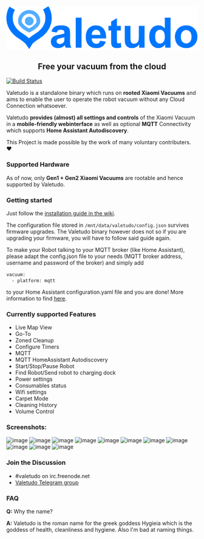 <div align="center">
    <img src="https://github.com/Hypfer/Valetudo/blob/master/assets/logo/valetudo_logo_with_name.svg" width="800" alt="valetudo">
    <p align="center"><h2>Free your vacuum from the cloud</h2></p>
</div>

[![Build Status](https://travis-ci.com/Hypfer/Valetudo.svg?branch=master)](https://travis-ci.com/Hypfer/Valetudo)

Valetudo is a standalone binary which runs on **rooted Xiaomi Vacuums** and aims to enable the user to operate the robot vacuum without any Cloud Connection whatsoever.

Valetudo **provides (almost) all settings and controls** of the Xiaomi Vacuum in a **mobile-friendly webinterface** as well as optional **MQTT** Connectivity which supports **Home Assistant Autodiscovery**.

This Project is made possible by the work of many voluntary contributers. ❤

### Supported Hardware
As of now, only **Gen1 + Gen2 Xiaomi Vacuums** are rootable and hence supported by Valetudo.

### Getting started
Just follow the [installation guide in the wiki](https://github.com/Hypfer/Valetudo/wiki/Installation-Instructions).

The configuration file stored in `/mnt/data/valetudo/config.json` survives firmware upgrades.
The Valetudo binary however does not so if you are upgrading your firmware, you will have to follow said guide again.

To make your Robot talking to your MQTT broker (like Home Assistant), please adapt the config.json file to your needs (MQTT broker address, username and password of the broker) and simply add 
``` 
vacuum:
  - platform: mqtt
 ``` 
  
to your Home Assistant configuration.yaml file and you are done! More information to find [here](https://www.home-assistant.io/components/vacuum.mqtt/).

### Currently supported Features
* Live Map View
* Go-To
* Zoned Cleanup
* Configure Timers
* MQTT
* MQTT HomeAssistant Autodiscovery
* Start/Stop/Pause Robot
* Find Robot/Send robot to charging dock
* Power settings
* Consumables status
* Wifi settings
* Carpet Mode
* Cleaning History
* Volume Control

### Screenshots:
![image](https://user-images.githubusercontent.com/974410/55658091-bc0f3880-57fc-11e9-8840-3e88186d5f56.png)
![image](https://user-images.githubusercontent.com/974410/55658093-be719280-57fc-11e9-97f2-e2a51120bace.png)
![image](https://user-images.githubusercontent.com/974410/55658098-c16c8300-57fc-11e9-9a72-9d702be19482.png)
![image](https://user-images.githubusercontent.com/974410/55658101-c4677380-57fc-11e9-93dd-0551be98b047.png)
![image](https://user-images.githubusercontent.com/974410/55658077-abf75900-57fc-11e9-91c6-9f35f596f773.png)
![image](https://user-images.githubusercontent.com/974410/55658114-cd584500-57fc-11e9-9e01-1ff3c1bcde80.png)
![image](https://user-images.githubusercontent.com/974410/55658120-d47f5300-57fc-11e9-913c-10bc5f8288c4.png)
![image](https://user-images.githubusercontent.com/974410/55658162-fa0c5c80-57fc-11e9-93a0-e67e977c3151.png)
![image](https://user-images.githubusercontent.com/974410/55658169-009ad400-57fd-11e9-9955-856c75054da0.png)
![image](https://user-images.githubusercontent.com/974410/55658203-1a3c1b80-57fd-11e9-8fb2-25cfc1fad4a9.png)
![image](https://user-images.githubusercontent.com/974410/55658219-29bb6480-57fd-11e9-8a66-0d00739c9359.png)

### Join the Discussion
* #valetudo on irc.freenode.net
* [Valetudo Telegram group](https://t.me/joinchat/AR1z8xOGJQwkApTulyBx1w)

### FAQ
**Q:** Why the name?

**A:** Valetudo is the roman name for the greek goddess Hygieia which is the goddess of health, cleanliness and hygiene. Also I'm bad at naming things.
